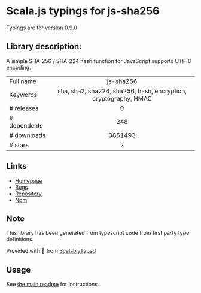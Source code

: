 
# Scala.js typings for js-sha256

Typings are for version 0.9.0

## Library description:
A simple SHA-256 / SHA-224 hash function for JavaScript supports UTF-8 encoding.

|                    |                 |
| ------------------ | :-------------: |
| Full name          | js-sha256 |
| Keywords           | sha, sha2, sha224, sha256, hash, encryption, cryptography, HMAC |
| # releases         | 0 |
| # dependents       | 248 |
| # downloads        | 3851493 |
| # stars            | 2 |

## Links
- [Homepage](https://github.com/emn178/js-sha256)
- [Bugs](https://github.com/emn178/js-sha256/issues)
- [Repository](https://github.com/emn178/js-sha256)
- [Npm](https://www.npmjs.com/package/js-sha256)
    


## Note
This library has been generated from typescript code from first party type definitions.

Provided with :purple_heart: from [ScalablyTyped](https://github.com/oyvindberg/ScalablyTyped)

## Usage
See [the main readme](../../readme.md) for instructions.


